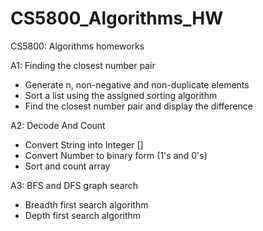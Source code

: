 # CS5800_Algorithms_HW
CS5800: Algorithms homeworks

A1: Finding the closest number pair
 * Generate n, non-negative and non-duplicate elements
 * Sort a list using the assigned sorting algorithm
 * Find the closest number pair and display the difference

A2: Decode And Count
* Convert String into Integer []
* Convert Number to binary form (1's and 0's)
* Sort and count array

A3: BFS and DFS graph search
* Breadth first search algorithm
* Depth first search algorithm
